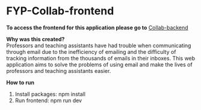 # FYP-Collab-frontend
**To access the frontend for this application please go to** [Collab-backend](https://github.com/xyinu/Collab-backend)

**Why was this created?**  
Professors and teaching assistants have had trouble when communicating through email due to the inefficiency of emailing and the difficulty of tracking information from the thousands of emails in their inboxes. This web application aims to solve the problems of using email and make the lives of professors and teaching assistants easier.

**How to run**
1. Install packages: npm install
2. Run frontend: npm run dev
